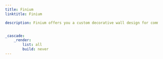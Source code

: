 ```yaml
---
title: Finium
linktitle: Finium

description: Finium offers you a custom decorative wall design for commercial projects with a great touch of aesthetics.


_cascade:
    _render:
        list: all
        build: never
---
```

